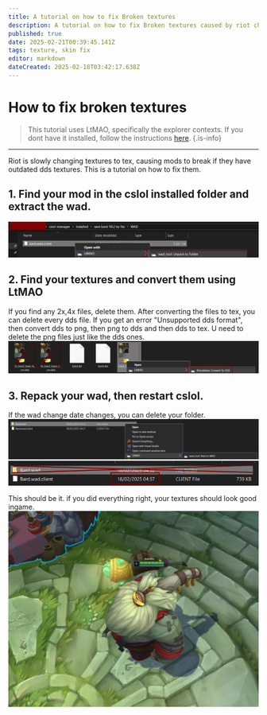 ```yaml
---
title: A tutorial on how to fix Broken textures
description: A tutorial on how to fix Broken textures caused by riot changing dds to tex
published: true
date: 2025-02-21T00:39:45.141Z
tags: texture, skin fix
editor: markdown
dateCreated: 2025-02-18T03:42:17.638Z
---
```


# How to fix broken textures
> This tutorial uses LtMAO, specifically the explorer contexts. If you dont have it installed, follow the instructions [here](/core-guides/tools/LtMAO#explorer-contexts).
{.is-info}
---
Riot is slowly changing textures to tex, causing mods to break if they have outdated dds textures. This is a tutorial on how to fix them.

## 1. Find your mod in the cslol installed folder and extract the wad.
![ddstexwad.png](/user-pictures/fbs/ddstexwad.png)

## 2. Find your textures and convert them using LtMAO
If you find any 2x,4x files, delete them. After converting the files to tex, you can delete every dds file. If you get an error "Unsupported dds format", then convert dds to png, then png to dds and then dds to tex. U need to delete the png files just like the dds ones.
![ddstexdel.png](/user-pictures/fbs/ddstexdel.png)

## 3. Repack your wad, then restart cslol.
If the wad change date changes, you can delete your folder.
![backtowad.png](/user-pictures/fbs/backtowad.png)
![deletefolder.png](/user-pictures/fbs/deletefolder.png)

This should be it. if you did everything right, your textures should look good ingame.
![brad.png](/user-pictures/fbs/brad.png)



